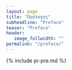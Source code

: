 ```yaml
---
layout: page
title: "Πρόλογος"
subheadline: "Preface"
teaser: "Preface"
header:
   image_fullwidth: ""
permalink: "/preface/"
---
```


{% include pi-pre.md %}
